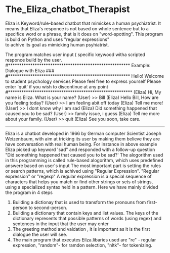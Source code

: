 # The_Eliza_chatbot_Therapist
Eliza is Keyword/rule-based chatbot that mimickes a human psychiatrist. It means that Eliza's responce is not based on
whole sentence but to a specifice word or a phrase, that is it does on "word-spotting". This program is build on Python and uses "regular expressions"  
to achive its goal as mimicking human psyhiatrist.


The program matches user input ( specific keywood  witha scripted responce build by the user. 
#*******************************************************
Example: Dialogue with Eliza ###
#*******************************************************
Hello! Welcome to student psychology services
Please feel free to express yourself
Please enter 'quit' if you wish to discontinue at any point
#********************************************************
(Eliza) Hi, My name is Eliza. What is your name?
(User) >> Bill
(Eliza) Hello Bill, How are you feeling today?
(User) >> I am feeling abit off today
(Eliza) Tell me more!
(User) >> I dont know why I am sad 
(Eliza) Did something happened that caused you to be sad?
(User) >> family issue, i guess
(Eliza) Tell me more about your family.
(User) >> quit
(Eliza) See you soon, take care.
*********************************************************
Eliza is a chatbot developed in 1966 by German computer Scientist Joseph Weizenbaum, with aim at tricking its user
by making them believe they are have conversation with real human being.
For instance in above example Eliza picked up keyword 'sad" and responded with a follow-up question "Did something happened that caused you to be sad?'
The alogorithm used in this programming is called rule-based alogorithm, which uses predefined answere based on user's input
The most important part is setting the rules or search patterns, which is achived using "Regular Expression".
"Regular expression" or "regexp" A regular expression is a special sequence of characters that helps you match or find other strings or sets of strings, 
using a specialized syntax held in a pattern.
Here we have mainly divided the program in 4 steps
1) Building a dictionay that is used to transform the pronouns from first-person to second-person.
2) Building a dictionary that contain keys and list values. 
The keys of the dictionary represents that possible patterns of words (using regex) and sentences in the input that the user may enter
3) The greeting method and vaidation , it is important as it is the first dialogue the user will see.
4) The main program that executes Eilza.libaries used are "re" - regular expression, "random"- for ramdon selection, "nltk"- for tokenizing.
